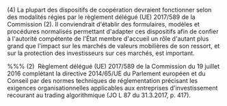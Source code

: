 (4) La plupart des dispositifs de coopération devraient fonctionner selon des modalités régies par le règlement délégué (UE) 2017/589 de la Commission (2). Il conviendrait d'établir des formulaires, modèles et procédures normalisés permettant d'adapter ces dispositifs afin de confier à l'autorité compétente de l'État membre d'accueil un rôle d'autant plus grand que l'impact sur les marchés de valeurs mobilières de son ressort, et sur la protection des investisseurs sur ces marchés, est important.

%%% (2)  Règlement délégué (UE) 2017/589 de la Commission du 19 juillet 2016 complétant la directive 2014/65/UE du Parlement européen et du Conseil par des normes techniques de réglementation précisant les exigences organisationnelles applicables aux entreprises d'investissement recourant au trading algorithmique (JO L 87 du 31.3.2017, p. 417).